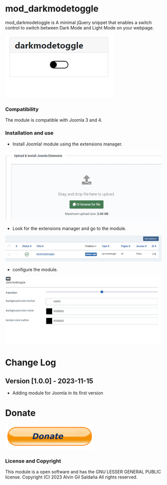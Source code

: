# mod_darkmodetoggle
mod_darkmodetoggle is A minimal jQuery snippet that enables a switch control to switch between Dark Mode and Light Mode on your webpage.

![](https://github.com/alvinalvin/holamundo/blob/6c6844d440ead243447e67162832b747ab1b32d0/darmode.jpg)
### Compatibility
 The module is compatible with Joomla 3 and 4.
 ### Installation and use

<ul>
<li>Install Joomla! module using the extensions manager.</li>
</ul>

![](https://github.com/alvinalvin/holamundo/blob/4d66fb03376df76ea5f4c30825d7b59a66f186e5/imgg.jpg)


<ul>
<li>Look for the extensions manager and go to the module.</li>
</ul>

![](https://github.com/alvinalvin/holamundo/blob/0371748e771f52df42c3730bbd957c1f579d9ca9/modulodark.jpg)


<ul>
<li>configure the module.</li>
</ul>

![](https://github.com/alvinalvin/holamundo/blob/e8d347ccd4b1fb04df8fbe9496e661bdf7657e7f/colordark.jpg)

# Change Log

## Version [1.0.0] - 2023-11-15

<ul>
<li>Adding module for Joomla in its first version</li>
</ul>

# Donate
<a title="" href="https://www.paypal.com/donate/?hosted_button_id=B7YYDKUTNU8PS"><img src="https://github.com/alvinalvin/holamundo/blob/1dce12abea45d82ecbce3423f7ecdeb3e5f275a5/PayPal-Donate-Button-PNG.png" alt="" /></a>



### License and Copyright

This module is a open software and has the GNU LESSER GENERAL PUBLIC license. Copyright (C) 2023 Alvin Gil Saldaña All rights reserved.

